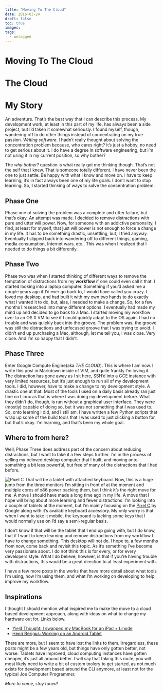 ```yaml
---
title: "Moving To The Cloud"
date: 2016-03-24
draft: false
toc: true
images:
tags:
  - untagged
--- 
```

# Moving To The Cloud


 


# The Cloud


# My Story


An adventure. That’s the best way that I can describe this process. My development work, at least in this part of my life, has always been a side project, but I’d taken it somewhat seriously. I found myself, though, wandering off to do other things instead of concentrating on my true passion. *Writing software*. I hadn’t really thought about solving the concentration problem because, who cares right? It’s just a hobby, no need to get serious about it. I do have a degree in software engineering, but I’m not using it in my current position, so why bother?


The *why bother?* question is what really got me thinking though. That’s not the self that I knew. That is someone totally different. I have never been the one to just settle. Be happy with what I know and move on. I have to keep learning, it’s in fact always been one of my life goals. I don’t want to stop learning. So, I started thinking of ways to solve the concentration problem.


## Phase One


Phase one of solving the problem was a complete and utter failure, but that’s okay. An attempt was made. I decided to remove distractions with pure and utter will power. Now, for someone with an addictive personality, I find, at least for myself, that just will power is not enough to force a change in my life. It has to be something drastic, unsettling, but, I tried anyway. Eventually I slipped back into wandering off to different things, gaming, media consumption, Internet wars, etc.. This was when I realized that I needed to do things a bit differently.


## Phase Two


Phase two was when I started thinking of different ways to remove the temptation of distractions from my **workflow** if one could even call it that. I started looking into a laptop computer. Something if you’d asked me a couple years ago if I’d ever go back to, I would have called you crazy. I loved my desktop, and had built it with my own two hands to do exactly what I wanted it to do, but, alas, I needed to make a change. So, for a few months I researched into many different options. I eventually had made my mind up and decided to go back to a Mac. I started moving my workflow over to an OS X VM to see if I could quickly adapt to the OS again. I had no trouble and was quickly back into the groove. The problem was, the groove was still the distractions and unfocused groove that I was trying to avoid. I didn’t end up purchasing a Mac, although, let me tell you, I was close. Very close. And I’m so happy that I didn’t.


## Phase Three


Enter Google Compute Engine(aka *THE CLOUD*). This is where I am now. I write this post in Markdown inside of VIM, and quite frankly I’m loving it. The distraction has gone away as I sit here, SSH’d into a GCE instance with very limited resources, but it’s just enough to run all of my development tools. I did, however, have to make a change to my development style. A drastic one at that. Most of the tools I used on a daily basis already ran just fine on Linux as that is where I was doing my development before. What they didn’t do, though, is run without a graphical user interface. They were (mostly) capable of doing so, but it was not something that I was used to. So, onto learning I did, and I still am. I have written a few Python scripts that wrap up some of the build tools that I was used to just clicking a button for, but that’s okay. I’m learning, and that’s been my whole goal.


## Where to from here?


Well, Phase Three does address part of the concern about reducing distractions, but I want to take it a few steps further. I’m in the process of selling my beloved desktop computer that I built, and moving onto something a bit less powerful, but free of many of the distractions that I had before.  

![Pixel C](/img/pixelc.png)
That will be a tablet with attached keyboard. Now, this is a huge jump from the three monitors I’m sitting in front of at the moment and multiple cores of x86 power backing them, but I think it’s the right move for me. A move I should have made a long time ago in my life. A move that I hope will bring about more learning and fewer distractions. I’m looking into a couple of tablets at the moment, but I’m mainly focusing on the [Pixel C](https://pixel.google.com/pixel-c) by Google along with it’s available keyboard accessory. My only worry is that when I want to take it mobile, the keyboard is lacking some keys that I would normally use on I’d say a semi-regular basis.


I don’t know if that will be the tablet that I end up going with, but I do know, that if I want to keep learning and remove distractions from my workflow I have to change something. This desktop will not do. I hope to, a few months from now, come back and revisit this topic. As it’s something I’ve become very passionate about. I do not think this is for every, or for every developers style. What I do believe, however, is that if you’re having trouble with distractions, this would be a great direction to at least experiment with.


I have a few more posts in the works that have more detail about what tools I’m using, how I’m using them, and what I’m working on developing to help improve my workflow.


## Inspirations


I thought I should mention what inspired me to make the move to a cloud based development approach, along with ideas on what to change my hardware out for. Links below.


* [Yield Thought: I swapped my MacBook for an iPad + Linode](http://yieldthought.com/post.12239282034/swawpped-my-macbook-for-an-ipad)
* [Henri Berigus: Working on an Android Tablet](http://bergie.iki.fi/blog/working-on-android/)


There are more, but I seem to have lost the links to them. Irregardless, these posts might be a few years old, but things have only gotten better, not worse. Tablets have improved, cloud computing instances have gotten cheaper, it’s just all around better. I will say that taking this route, you will most likely need to write a bit of custom toolery to get started, as not much exists for development based around the CLI anymore, at least not for the typical Joe Computer Programmer.


*More to come, stay tuned!*

